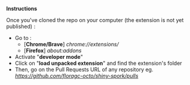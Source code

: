   **Instructions**

Once you've cloned the repo on your computer (the extension is not yet published) :
 - Go to :
   - [**Chrome/Brave**] *chrome://extensions/*
   - [**Firefox**] *about:addons*
 - Activate "**developer mode**"
 - Click on "**load unpacked extension**" and find the extension's folder
 - Then, go on the Pull Requests URL of any repository eg. *https://github.com/floragc-octo/shiny-spork/pulls*
